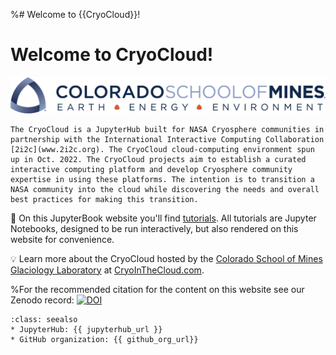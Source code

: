 %# Welcome to {{CryoCloud}}!
# Welcome to CryoCloud!

![banner](img/MinesLogos/banner_white.png)


```{note}
The CryoCloud is a JupyterHub built for NASA Cryosphere communities in partnership with the International Interactive Computing Collaboration [2i2c](www.2i2c.org). The CryoCloud cloud-computing environment spun up in Oct. 2022. The CryoCloud projects aim to establish a curated interactive computing platform and develop Cryosphere community expertise in using these platforms. The intention is to transition a NASA community into the cloud while discovering the needs and overall best practices for making this transition. 
```

📖 On this JupyterBook website you'll find [tutorials](tutorials/index). All tutorials are Jupyter Notebooks, designed to be run interactively, but also rendered on this website for convenience.

💡 Learn more about the CryoCloud hosted by the [Colorado School of Mines Glaciology Laboratory](https://glaciology.mines.edu/) at [CryoInTheCloud.com](cryointhecloud.com).

%For the recommended citation for the content on this website see our Zenodo record:
[![DOI](https://zenodo.org/badge/452775913.svg)](https://zenodo.org/badge/latestdoi/452775913)

```{admonition} Quick links for the event
:class: seealso
* JupyterHub: {{ jupyterhub_url }}
* GitHub organization: {{ github_org_url}}
```
